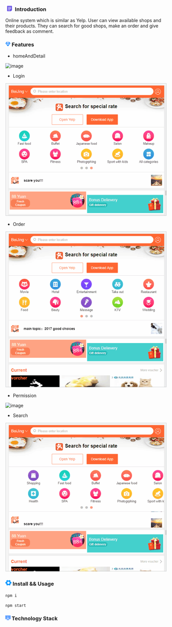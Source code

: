 ### ![image](https://github.com/liwang2019/lw-react/blob/master/resource/introduction.png)  Introduction
Online system which is similar as Yelp. User can view available shops and their products. They can search for good shops, make an order and give feedback as comment.

### ![image](https://github.com/liwang2019/lw-react/blob/master/resource/feature.png)  Features

- homeAndDetail

![image](https://github.com/liwang2019/lw-react/blob/master/lwevaluate/public/gif/homeAndDetail.gif)

- Login

![image](https://github.com/liwang2019/lw-react/blob/master/lwevaluate/public/gif/login.gif)

- Order

![image](https://github.com/liwang2019/lw-react/blob/master/lwevaluate/public/gif/order.gif)

- Permission

![image](https://github.com/liwang2019/lw-react/blob/master/lwevaluate/public/gif/permission.gif)

- Search

![image](https://github.com/liwang2019/lw-react/blob/master/lwevaluate/public/gif/search.gif)


### ![image](https://github.com/liwang2019/lw-react/blob/master/resource/install.png)  Install && Usage

`npm i`

`npm start`

### ![image](https://github.com/liwang2019/lw-react/blob/master/resource/stack.png)  Technology Stack


